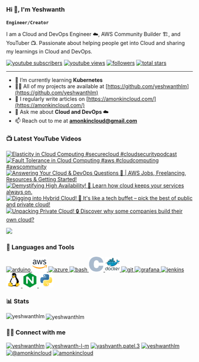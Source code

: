 ### Hi 👋, I'm Yeshwanth

**`Engineer/Creator`**

I am a Cloud and DevOps Engineer ☁️, AWS Community Builder 🏗️, and YouTuber 📺. Passionate about helping people get into Cloud and sharing my learnings in Cloud and DevOps.

   <p align="left">
      <a href="https://www.youtube.com/c/amonkincloud?sub_confirmation=1">
         <img alt="youtube subscribers" title="Subscribe to my YouTube channel" src="https://custom-icon-badges.demolab.com/youtube/channel/subscribers/UCwhERUcuzUCwr8x8mQ8zrcw?color=%23E05D44&label=SUBSCRIBE&logo=video&logoColor=white&style=for-the-badge&labelColor=CE4630"/></a> 
      <a href="https://www.youtube.com/c/amonkincloud">
         <img alt="youtube views" title="YouTube views" src="https://custom-icon-badges.demolab.com/youtube/channel/views/UCwhERUcuzUCwr8x8mQ8zrcw?color=%23E1AD0E&logo=eye&logoColor=white&style=for-the-badge&labelColor=C79600"/></a> 
      <a href="https://github.com/yeshwanthlm?tab=followers">
         <img alt="followers" title="Follow me on Github" src="https://custom-icon-badges.demolab.com/github/followers/yeshwanthlm?color=236ad3&labelColor=1155ba&style=for-the-badge&logo=person-add&label=Follow&logoColor=white"/></a>
      <a href="https://github.com/yeshwanthlm?tab=repositories&sort=stargazers">
         <img alt="total stars" title="Total stars on GitHub" src="https://custom-icon-badges.demolab.com/github/stars/yeshwanthlm?color=55960c&style=for-the-badge&labelColor=488207&logo=star"/></a>
   </p>

---

- 🌱 I’m currently learning **Kubernetes**
- 👨‍💻 All of my projects are available at [https://github.com/yeshwanthlm](https://github.com/yeshwanthlm)
- 📝 I regularly write articles on [https://amonkincloud.com/](https://amonkincloud.com/)
- 💬 Ask me about **Cloud and DevOps ☁️**
- 📫 Reach out to me at **amonkincloud@gmail.com**


### 📺 Latest YouTube Videos

<!-- BEGIN YOUTUBE-CARDS -->
[![Elasticity in Cloud Computing  #securecloud #cloudsecuritypodcast](https://ytcards.demolab.com/?id=3oFaWoFOeJg&title=Elasticity+in+Cloud+Computing++%23securecloud+%23cloudsecuritypodcast&lang=en&timestamp=1750336211&background_color=%230d1117&title_color=%23ffffff&stats_color=%23dedede&max_title_lines=1&width=250&border_radius=5 "Elasticity in Cloud Computing  #securecloud #cloudsecuritypodcast")](https://www.youtube.com/watch?v=3oFaWoFOeJg)
[![Fault Tolerance in Cloud Computing #aws #cloudcomputing #awscommunity](https://ytcards.demolab.com/?id=MfRVlJ7QrlU&title=Fault+Tolerance+in+Cloud+Computing+%23aws+%23cloudcomputing+%23awscommunity&lang=en&timestamp=1750249823&background_color=%230d1117&title_color=%23ffffff&stats_color=%23dedede&max_title_lines=1&width=250&border_radius=5 "Fault Tolerance in Cloud Computing #aws #cloudcomputing #awscommunity")](https://www.youtube.com/watch?v=MfRVlJ7QrlU)
[![Answering Your Cloud & DevOps Questions 💬 | AWS Jobs, Freelancing, Resources & Getting Started!](https://ytcards.demolab.com/?id=L8bt_50XZMo&title=Answering+Your+Cloud+%26+DevOps+Questions+%F0%9F%92%AC+%7C+AWS+Jobs%2C+Freelancing%2C+Resources+%26+Getting+Started%21&lang=en&timestamp=1750163421&background_color=%230d1117&title_color=%23ffffff&stats_color=%23dedede&max_title_lines=1&width=250&border_radius=5 "Answering Your Cloud & DevOps Questions 💬 | AWS Jobs, Freelancing, Resources & Getting Started!")](https://www.youtube.com/watch?v=L8bt_50XZMo)
[![Demystifying High Availability! 🚀 Learn how cloud keeps your services always on.](https://ytcards.demolab.com/?id=npI8GuTJKNY&title=Demystifying+High+Availability%21+%F0%9F%9A%80+Learn+how+cloud+keeps+your+services+always+on.&lang=en&timestamp=1750077062&background_color=%230d1117&title_color=%23ffffff&stats_color=%23dedede&max_title_lines=1&width=250&border_radius=5 "Demystifying High Availability! 🚀 Learn how cloud keeps your services always on.")](https://www.youtube.com/watch?v=npI8GuTJKNY)
[![Digging into Hybrid Cloud! 🍲 It's like a tech buffet – pick the best of public and private cloud!](https://ytcards.demolab.com/?id=WitjEqvJo3M&title=Digging+into+Hybrid+Cloud%21+%F0%9F%8D%B2+It%27s+like+a+tech+buffet+%E2%80%93+pick+the+best+of+public+and+private+cloud%21&lang=en&timestamp=1749990629&background_color=%230d1117&title_color=%23ffffff&stats_color=%23dedede&max_title_lines=1&width=250&border_radius=5 "Digging into Hybrid Cloud! 🍲 It's like a tech buffet – pick the best of public and private cloud!")](https://www.youtube.com/watch?v=WitjEqvJo3M)
[![Unpacking Private Cloud! 🔒 Discover why some companies build their own cloud?](https://ytcards.demolab.com/?id=7TVdc9eP5wY&title=Unpacking+Private+Cloud%21+%F0%9F%94%92+Discover+why+some+companies+build+their+own+cloud%3F&lang=en&timestamp=1749904216&background_color=%230d1117&title_color=%23ffffff&stats_color=%23dedede&max_title_lines=1&width=250&border_radius=5 "Unpacking Private Cloud! 🔒 Discover why some companies build their own cloud?")](https://www.youtube.com/watch?v=7TVdc9eP5wY)
<!-- END YOUTUBE-CARDS -->

[<img src="https://custom-icon-badges.demolab.com/badge/-Subscribe%20For%20More-red?style=for-the-badge&logo=video&logoColor=white"/>](https://www.youtube.com/c/amonkincloud?sub_confirmation=1)

### 🧰 Languages and Tools

<p align="left"> <a href="https://www.arduino.cc/" target="_blank" rel="noreferrer"> <img src="https://cdn.worldvectorlogo.com/logos/arduino-1.svg" alt="arduino" width="40" height="40"/> </a> <a href="https://aws.amazon.com" target="_blank" rel="noreferrer"> <img src="https://raw.githubusercontent.com/devicons/devicon/master/icons/amazonwebservices/amazonwebservices-original-wordmark.svg" alt="aws" width="40" height="40"/> </a> <a href="https://azure.microsoft.com/en-in/" target="_blank" rel="noreferrer"> <img src="https://www.vectorlogo.zone/logos/microsoft_azure/microsoft_azure-icon.svg" alt="azure" width="40" height="40"/> </a> <a href="https://www.gnu.org/software/bash/" target="_blank" rel="noreferrer"> <img src="https://www.vectorlogo.zone/logos/gnu_bash/gnu_bash-icon.svg" alt="bash" width="40" height="40"/> </a> <a href="https://www.cprogramming.com/" target="_blank" rel="noreferrer"> <img src="https://raw.githubusercontent.com/devicons/devicon/master/icons/c/c-original.svg" alt="c" width="40" height="40"/> </a> <a href="https://www.docker.com/" target="_blank" rel="noreferrer"> <img src="https://raw.githubusercontent.com/devicons/devicon/master/icons/docker/docker-original-wordmark.svg" alt="docker" width="40" height="40"/> </a> <a href="https://git-scm.com/" target="_blank" rel="noreferrer"> <img src="https://www.vectorlogo.zone/logos/git-scm/git-scm-icon.svg" alt="git" width="40" height="40"/> </a> <a href="https://grafana.com" target="_blank" rel="noreferrer"> <img src="https://www.vectorlogo.zone/logos/grafana/grafana-icon.svg" alt="grafana" width="40" height="40"/> </a> <a href="https://www.jenkins.io" target="_blank" rel="noreferrer"> <img src="https://www.vectorlogo.zone/logos/jenkins/jenkins-icon.svg" alt="jenkins" width="40" height="40"/> </a> <a href="https://www.linux.org/" target="_blank" rel="noreferrer"> <img src="https://raw.githubusercontent.com/devicons/devicon/master/icons/linux/linux-original.svg" alt="linux" width="40" height="40"/> </a> <a href="https://www.nginx.com" target="_blank" rel="noreferrer"> <img src="https://raw.githubusercontent.com/devicons/devicon/master/icons/nginx/nginx-original.svg" alt="nginx" width="40" height="40"/> </a> <a href="https://www.python.org" target="_blank" rel="noreferrer"> <img src="https://raw.githubusercontent.com/devicons/devicon/master/icons/python/python-original.svg" alt="python" width="40" height="40"/> </a> </p>

### 📊 Stats
<p><img align="left" src="https://github-readme-stats.vercel.app/api/top-langs?username=yeshwanthlm&show_icons=true&locale=en&layout=compact" alt="yeshwanthlm" /></p>

<p>&nbsp;<img align="center" src="https://github-readme-stats.vercel.app/api?username=yeshwanthlm&show_icons=true&locale=en" alt="yeshwanthlm" /></p>

### 🏄‍♂️ Connect with me
   <p align="left">
   <a href="https://dev.to/yeshwanthlm" target="blank"><img align="center" src="https://raw.githubusercontent.com/rahuldkjain/github-profile-readme-generator/master/src/images/icons/Social/devto.svg" alt="yeshwanthlm" height="30" width="40" /></a>
   <a href="https://linkedin.com/in/yeshwanth-l-m" target="blank"><img align="center" src="https://raw.githubusercontent.com/rahuldkjain/github-profile-readme-generator/master/src/images/icons/Social/linked-in-alt.svg" alt="yeshwanth-l-m" height="30" width="40" /></a>
   <a href="https://fb.com/yashvanth.patel.3" target="blank"><img align="center" src="https://raw.githubusercontent.com/rahuldkjain/github-profile-readme-generator/master/src/images/icons/Social/facebook.svg" alt="yashvanth.patel.3" height="30" width="40" /></a>
   <a href="https://instagram.com/yeshwanthlm" target="blank"><img align="center" src="https://raw.githubusercontent.com/rahuldkjain/github-profile-readme-generator/master/src/images/icons/Social/instagram.svg" alt="yeshwanthlm" height="30" width="40" /></a>
   <a href="https://hashnode.com/@amonkincloud" target="blank"><img align="center" src="https://raw.githubusercontent.com/rahuldkjain/github-profile-readme-generator/master/src/images/icons/Social/hashnode.svg" alt="@amonkincloud" height="30" width="40" /></a>
   <a href="https://www.youtube.com/c/amonkincloud" target="blank"><img align="center" src="https://raw.githubusercontent.com/rahuldkjain/github-profile-readme-generator/master/src/images/icons/Social/youtube.svg" alt="amonkincloud" height="30" width="40" /></a>
   </p>
